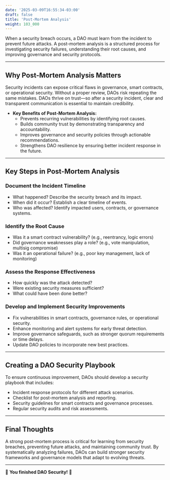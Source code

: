```yaml
---
date: '2025-03-09T16:55:34-03:00'
draft: false
title: 'Post-Mortem Analysis'
weight: 103_000
---
```


When a security breach occurs, a DAO must learn from the incident to prevent future attacks. A post-mortem analysis is a structured process for investigating security failures, understanding their root causes, and improving governance and security protocols.  

---

## **Why Post-Mortem Analysis Matters**  

Security incidents can expose critical flaws in governance, smart contracts, or operational security. Without a proper review, DAOs risk repeating the same mistakes. DAOs thrive on trust—so after a security incident, clear and transparent communication is essential to maintain credibility.  

- **Key Benefits of Post-Mortem Analysis:**  
  - Prevents recurring vulnerabilities by identifying root causes.  
  - Builds community trust by demonstrating transparency and accountability.  
  - Improves governance and security policies through actionable recommendations.  
  - Strengthens DAO resilience by ensuring better incident response in the future.  

---

## **Key Steps in Post-Mortem Analysis**  

### **Document the Incident Timeline**  
- What happened? Describe the security breach and its impact.  
- When did it occur? Establish a clear timeline of events.  
- Who was affected? Identify impacted users, contracts, or governance systems.  

### **Identify the Root Cause**  
- Was it a smart contract vulnerability? (e.g., reentrancy, logic errors)  
- Did governance weaknesses play a role? (e.g., vote manipulation, multisig compromise)  
- Was it an operational failure? (e.g., poor key management, lack of monitoring)  

### **Assess the Response Effectiveness**  
- How quickly was the attack detected?
- Were existing security measures sufficient?
- What could have been done better?

### **Develop and Implement Security Improvements**  
- Fix vulnerabilities in smart contracts, governance rules, or operational security.  
- Enhance monitoring and alert systems for early threat detection.  
- Improve governance safeguards, such as stronger quorum requirements or time delays.  
- Update DAO policies to incorporate new best practices.  

---

## **Creating a DAO Security Playbook**  

To ensure continuous improvement, DAOs should develop a security playbook that includes:  
- Incident response protocols for different attack scenarios.  
- Checklist for post-mortem analysis and reporting.  
- Security guidelines for smart contracts and governance processes.  
- Regular security audits and risk assessments.  

---

## **Final Thoughts**  

A strong post-mortem process is critical for learning from security breaches, preventing future attacks, and maintaining community trust. By systematically analyzing failures, DAOs can build stronger security frameworks and governance models that adapt to evolving threats.  

---

🔖 **You finished DAO Security!** 🔖

